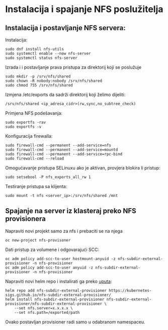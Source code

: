 # Instalacija i spajanje NFS poslužitelja


## Instalacija i postavljanje NFS servera:

Instalacija:
```
sudo dnf install nfs-utils
sudo systemctl enable --now nfs-server
sudo systemctl status nfs-server
```
Izrada i i postavljanje prava pristupa za direktorij koji se poslužuje
```
sudo mkdir -p /srv/nfs/shared
sudo chown -R nobody:nobody /srv/nfs/shared
sudo chmod 755 /srv/nfs/shared
```

Izmjena /etc/exports da sadrži direktorij koji želimo dijeliti:

```
/srv/nfs/shared <ip_adresa_cidr>(rw,sync,no_subtree_check)
```

Primjena NFS podešavanja:

```
sudo exportfs -rav
sudo exportfs -v
```

Konfiguracija firewalla:

```
sudo firewall-cmd --permanent --add-service=nfs
sudo firewall-cmd --permanent --add-service=mountd
sudo firewall-cmd --permanent --add-service=rpc-bind
sudo firewall-cmd --reload
```

Omogućavanje pristupa SELinuxu ako je aktivan, provjera blokira li pristup:

```
sudo setsebool -P nfs_exports_all_rw 1
```

Testiranje pristupa sa klijenta:

```
sudo mount -t nfs <server_ip>:/srv/nfs/shared /mnt
```

## Spajanje na server iz klasteraj preko NFS provisionera


Napraviti novi projekt samo za nfs i prebaciti se na njega

```
oc new-project nfs-provisoner
```

Dati pristup za volumene i odgovarajući SCC:

```
oc adm policy add-scc-to-user hostmount-anyuid -z nfs-subdir-external-provisioner -n nfs-provisioner
oc adm policy add-scc-to-user anyuid -z nfs-subdir-external-provisioner -n nfs-provisioner

```

Napraviti novi helm repo i instalirati ga preko [uputa](https://github.com/kubernetes-sigs/nfs-subdir-external-provisioner):

```
helm repo add nfs-subdir-external-provisioner https://kubernetes-sigs.github.io/nfs-subdir-external-provisioner/
helm install nfs-subdir-external-provisioner nfs-subdir-external-provisioner/nfs-subdir-external-provisioner \
    --set nfs.server=x.x.x.x \
    --set nfs.path=/exported/path
```

Ovako postavljan provisioner radi samo u odabranom namespaceu.

